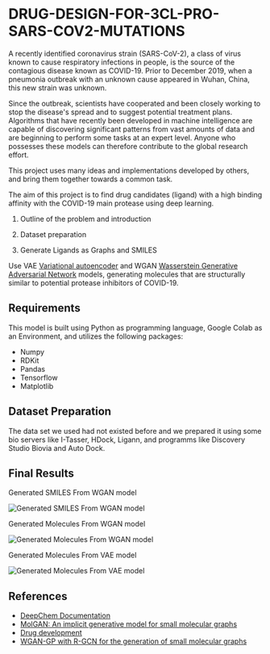 # DRUG-DESIGN-FOR-3CL-PRO-SARS-COV2-MUTATIONS

A recently identified coronavirus strain (SARS-CoV-2), a class of virus known to cause respiratory infections in people, is the source of the contagious disease known as COVID-19. Prior to December 2019, when a pneumonia outbreak with an unknown cause appeared in Wuhan, China, this new strain was unknown.

Since the outbreak, scientists have cooperated and been closely working to stop the disease's spread and to suggest potential treatment plans. Algorithms that have recently been developed in machine intelligence are capable of discovering significant patterns from vast amounts of data and are beginning to perform some tasks at an expert level. Anyone who possesses these models can therefore contribute to the global research effort.

This project uses many ideas and implementations developed by others, and bring them together towards a common task.

The aim of this project is to find drug candidates (ligand) with a high binding affinity with the COVID-19 main protease using deep learning.

1. Outline of the problem and introduction

2. Dataset preparation

3. Generate Ligands as Graphs and SMILES

Use VAE [Variational autoencoder](https://en.wikipedia.org/wiki/Variational_autoencoder) and WGAN [Wasserstein Generative Adversarial Network](https://en.wikipedia.org/wiki/Wasserstein_GAN) models, generating molecules that are structurally similar to potential protease inhibitors of COVID-19.

## Requirements
This model is built using Python as programming language, Google Colab as an Environment, and utilizes the following packages:

- Numpy
- RDKit
- Pandas
- Tensorflow
- Matplotlib

## Dataset Preparation
The data set we used had not existed before and we prepared it using some bio servers like I-Tasser, HDock, Ligann, and programms like Discovery Studio Biovia and Auto Dock.

## Final Results

Generated SMILES From WGAN model

![Generated SMILES From WGAN model](https://github.com/AmiraQadry/DRUG-DESIGN-FOR-3CL-PRO-SARS-COV2-MUTATIONS/assets/106974489/1e96670b-9c70-4fc6-80b0-ce3f17b5915c)

Generated Molecules From WGAN model

![Generated Molecules From WGAN model](https://github.com/AmiraQadry/DRUG-DESIGN-FOR-3CL-PRO-SARS-COV2-MUTATIONS/assets/106974489/c0b54af8-6b8e-4d8c-9859-0045c5a9736c)

Generated Molecules From VAE model

![Generated Molecules From VAE model](https://github.com/AmiraQadry/DRUG-DESIGN-FOR-3CL-PRO-SARS-COV2-MUTATIONS/assets/106974489/f4c67f2f-a2fb-4dfe-9381-271bba0c21e0)

## References
- [DeepChem Documentation](https://deepchem.readthedocs.io/en/latest/api_reference/models.html#basicmolganmod)
- [MolGAN: An implicit generative model for small molecular graphs](https://arxiv.org/abs/1805.11973)
- [Drug development](https://en.wikipedia.org/wiki/Drug_development)
- [WGAN-GP with R-GCN for the generation of small molecular graphs](https://keras.io/examples/generative/wgan-graphs/)
